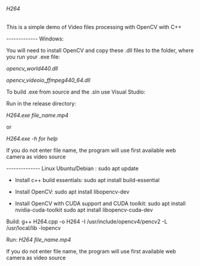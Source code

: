###### H264 #####

This is a simple demo of Video files processing with OpenCV with C++

------------- Windows:

You will need to install OpenCV and copy these .dll files to the folder, where you run your .exe file:

*opencv_world440.dll*

*opencv_videoio_ffmpeg440_64.dll*


To build .exe from source and the .sln use Visual Studio:

Run in the release directory:

*H264.exe file_name.mp4*

or

*H264.exe -h  for help*

If you do not enter file name, the program will use first available web camera as video source


-------------- Linux Ubuntu/Debian :
sudo apt update

 * Install c++ build essentials:
sudo apt install build-essential

 * Install OpenCV:
sudo apt install libopencv-dev

 * Install OpenCV with CUDA support and CUDA toolkit:
sudo apt install nvidia-cuda-toolkit
sudo apt install libopencv-cuda-dev

Build:
g++ H264.cpp -o H264 -I /usr/include/opencv4/pencv2 -L /usr/local/lib -lopencv

Run:
*H264 file_name.mp4*

If you do not enter file name, the program will use first available web camera as video source